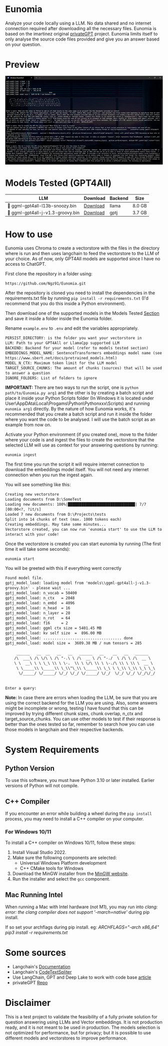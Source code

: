 # Eunomia
Analyze your code locally using a LLM. No data shared and no internet connection required after downloading all the necessary files. Eunomia is based on the imartinez original [privateGPT](https://github.com/imartinez/privateGPT) project. Eunomia limits itself to only analyse the source code files provided and give you an answer based on your question.

# Preview
![](https://raw.githubusercontent.com/Ngz91/Eunomia/master/images/Eunomia_img1.png)

# Models Tested (GPT4All)

| LLM | Download | Backend | Size
------|------|------|------
| 🦙 ggml-gpt4all-l13b-snoozy.bin | [Download](https://gpt4all.io/models/ggml-gpt4all-l13b-snoozy.bin) | llama | 8.0 GB
| 🤖 ggml-gpt4all-j-v1.3-groovy.bin | [Download](https://gpt4all.io/models/ggml-gpt4all-j-v1.3-groovy.bin) | gptj | 3.7 GB

# How to use

Eunomia uses Chroma to create a vectorstore with the files in the directory where is run and then uses langchain to feed the vectorstore to the LLM of your choice. As of now, only GPT4All models are supported since I have no access to ChatGPT.

First clone the repository in a folder using:
```
https://github.com/Ngz91/Eunomia.git
```

After the repository is cloned you need to install the dependencies in the requirements.txt file by running `pip install -r requirements.txt` (I'd recommend that you do this inside a Python environment).

Then download one of the supported models in the Models Tested [Section](#models-tested-gpt4all) and save it inside a folder inside the Eunomia folder.

Rename `example.env` to `.env` and edit the variables appropriately.
```
PERSIST_DIRECTORY: is the folder you want your vectorstore in
LLM: Path to your GPT4All or LlamaCpp supported LLM
BACKEND: Backend for your model (refer to models tested section)
EMBEDDINGS_MODEL_NAME: SentenceTransformers embeddings model name (see https://www.sbert.net/docs/pretrained_models.html)
MODEL_N_CTX: Maximum token limit for the LLM model
TARGET_SOURCE_CHUNKS: The amount of chunks (sources) that will be used to answer a question
IGNORE_FOLDERS: List of folders to ignore
```

<b>IMPORTANT:</b> There are two ways to run the script, one is `python path/to/Eunomia.py arg1` and the other is by creating a batch script and place it inside your Python Scripts folder (In Windows it is located under User\AppDAta\Local\Progams\Python\Pythonxxx\Scripts) and running `eunomia arg1` directly. By the nature of how Eunomia works, it's recommended that you create a batch script and run it inside the folder where you want the code to be analysed. I will use the batch script as an example from now on.

Activate your Python environment (if you created one), move to the folder where your code is and ingest the files to create the vectorstore that the selected LLM will use as context for your answering questions by running:
```
eunomia ingest
```

The first time you run the script it will require internet connection to download the embeddings model itself. You will not need any internet connection when you run the ingest again.

You will see something like this:
```
Creating new vectorstore
Loading documents from D:\SomeTest
Loading new documents: 100%|██████████████████████████████| 7/7 [00:00<?, ?it/s]
Loaded 7 new documents from D:\Projects\tests
Split into 14 chunks of text (max. 1000 tokens each)
Creating embeddings. May take some minutes...
Vectorstore created, you can now run 'eunomia start' to use the LLM to interact with your code!
```

Once the vectorstore is created you can start eunomia by running (The first time it will take some seconds):
```
eunomia start
```

You will be greeted with this if everything went correctly
```
Found model file.
gptj_model_load: loading model from 'models\\ggml-gpt4all-j-v1.3-groovy.bin' - please wait ...
gptj_model_load: n_vocab = 50400
gptj_model_load: n_ctx   = 2048
gptj_model_load: n_embd  = 4096
gptj_model_load: n_head  = 16
gptj_model_load: n_layer = 28
gptj_model_load: n_rot   = 64
gptj_model_load: f16     = 2
gptj_model_load: ggml ctx size = 5401.45 MB
gptj_model_load: kv self size  =  896.00 MB
gptj_model_load: ................................... done
gptj_model_load: model size =  3609.38 MB / num tensors = 285

     ______   __  __   __   __   ______   __    __   __   ______
    /\  ___\ /\ \/\ \ /\ "-.\ \ /\  __ \ /\ "-./  \ /\ \ /\  __ \
    \ \  __\ \ \ \_\ \\ \ \-.  \\ \ \/\ \\ \ \-./\ \\ \ \\ \  __ \
     \ \_____\\ \_____\\ \_\\"\_\\ \_____\\ \_\ \ \_\\ \_\\ \_\ \_\
      \/_____/ \/_____/ \/_/ \/_/ \/_____/ \/_/  \/_/ \/_/ \/_/\/_/


Enter a query:
```

<b>Note:</b> In case there are errors when loading the LLM, be sure that you are using the correct backend for the LLM you are using. Also, some answers might be incomplete or wrong, testing I have found that this can be improved by trying different chunk sizes, chunk overlap, n_ctx and target_source_chunks. You can use other models to test if their response is better than the ones tested so far, remember to search how you can use those models in langchain and their respective backends.

# System Requirements

## Python Version
To use this software, you must have Python 3.10 or later installed. Earlier versions of Python will not compile.

## C++ Compiler
If you encounter an error while building a wheel during the `pip install` process, you may need to install a C++ compiler on your computer.

### For Windows 10/11
To install a C++ compiler on Windows 10/11, follow these steps:

1. Install Visual Studio 2022.
2. Make sure the following components are selected:
   * Universal Windows Platform development
   * C++ CMake tools for Windows
3. Download the MinGW installer from the [MinGW website](https://sourceforge.net/projects/mingw/).
4. Run the installer and select the `gcc` component.

## Mac Running Intel
When running a Mac with Intel hardware (not M1), you may run into _clang: error: the clang compiler does not support '-march=native'_ during pip install.

If so set your archflags during pip install. eg: _ARCHFLAGS="-arch x86_64" pip3 install -r requirements.txt_

# Some sources
- Langchain's [Documentation](https://python.langchain.com/en/latest/index.html)
- Langchain's [CodeTextSpliter](https://python.langchain.com/en/latest/modules/indexes/text_splitters/examples/code_splitter.html)
- Use LangChain, GPT and Deep Lake to work with code base [article](https://python.langchain.com/en/latest/use_cases/code/code-analysis-deeplake.html) 
- privateGPT [Repo](https://github.com/imartinez/privateGPT)

# Disclaimer
This is a test project to validate the feasibility of a fully private solution for question answering using LLMs and Vector embeddings. It is not production ready, and it is not meant to be used in production. The models selection is not optimized for performance, but for privacy; but it is possible to use different models and vectorstores to improve performance.
